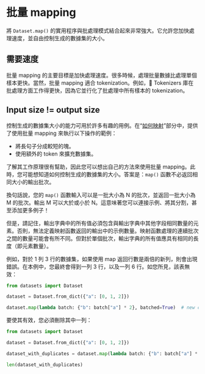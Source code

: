 # 批量 mapping

將 `Dataset.map()` 的實用程序與批處理模式結合起來非常強大。它允許您加快處理速度，並自由控制生成的數據集的大小。

## 需要速度

批量 mapping 的主要目標是加快處理速度。很多時候，處理批量數據比處理單個樣本更快。當然，批量 mapping 適合 tokenization。例如，🤗 Tokenizers 庫在批處理方面工作得更快，因為它並行化了批處理中所有樣本的 tokenization。

## Input size != output size

控制生成的數據集大小的能力可用於許多有趣的用例。在“[如何映射](https://huggingface.co/docs/datasets/about_map_batch#map)”部分中，提供了使用批量 mapping 來執行以下操作的範例：

- 將長句子分成較短的塊。
- 使用額外的 token 來擴充數據集。

了解其工作原理很有幫助，因此您可以想出自己的方法來使用批量 mapping。此時，您可能想知道如何控制生成的數據集的大小。答案是：`map()` 函數不必返回相同大小的輸出批次。

換句話說，您的 `map()` 函數輸入可以是一批大小為 N 的批次，並返回一批大小為 M 的批次。輸出 M 可以大於或小於 N。這意味著您可以連接示例、將其分割，甚至添加更多例子！

但是，請記住，輸出字典中的所有值必須包含與輸出字典中其他字段相同數量的元素。否則，無法定義映射函數返回的輸出中的示例數量。映射函數處理的連續批次之間的數量可能會有所不同。但對於單個批次，輸出字典的所有值應具有相同的長度（即元素數量）。

例如，對於 1 列 3 行的數據集，如果使用 map 返回行數是兩倍的新列，則會出現錯誤。在本例中，您最終會得到一列 3 行，以及一列 6 行。如您所見，該表無效：

```python
from datasets import Dataset

dataset = Dataset.from_dict({"a": [0, 1, 2]})

dataset.map(lambda batch: {"b": batch["a"] * 2}, batched=True)  # new column with 6 elements: [0, 1, 2, 0, 1, 2]
```

要使其有效，您必須刪除其中一列：

```python
from datasets import Dataset

dataset = Dataset.from_dict({"a": [0, 1, 2]})

dataset_with_duplicates = dataset.map(lambda batch: {"b": batch["a"] * 2}, remove_columns=["a"], batched=True)

len(dataset_with_duplicates)
```